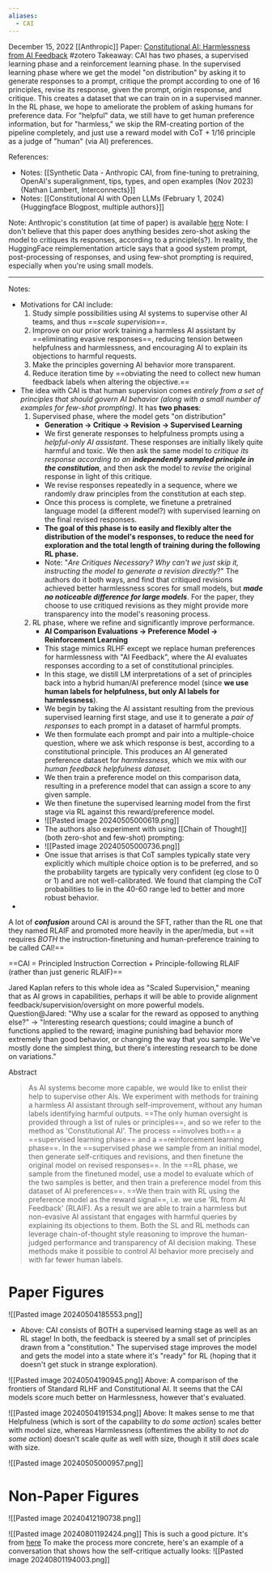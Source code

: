 ```yaml
---
aliases:
  - CAI
---
```

December 15, 2022
[[Anthropic]]
Paper: [Constitutional AI: Harmlessness from AI Feedback](https://arxiv.org/abs/2212.08073)
#zotero 
Takeaway: CAI has two phases, a supervised learning phase and a reinforcement learning phase. In the supervised learning phase where we get the model "on distribution" by asking it to generate responses to a prompt, critique the prompt according to one of 16 principles, revise its response, given the prompt, origin response, and critique. This creates a dataset that we can train on in a supervised manner. In the RL phase, we hope to ameliorate the problem of asking humans for preference data. For "helpful" data, we still have to get human preference information, but for "harmless," we skip the RM-creating portion of the pipeline completely, and just use a reward model with CoT + 1/16 principle as a judge of "human" (via AI) preferences.

References:
- Notes: [[Synthetic Data - Anthropic CAI, from fine-tuning to pretraining, OpenAI's superalignment, tips, types, and open examples (Nov 2023) {Nathan Lambert, Interconnects}]]
- Notes: [[Constitutional AI with Open LLMs (February 1, 2024) {Huggingface Blogpost, multiple authors}]]

Note: Anthropic's constitution (at time of paper) is available [here](https://raw.githubusercontent.com/anthropics/ConstitutionalHarmlessnessPaper/main/prompts/CritiqueRevisionInstructions.json)
Note: I don't believe that this paper does anything besides zero-shot asking the model to critiques its responses, according to a principle(s?). In reality, the HuggingFace reimplementation article says that a good system prompt, post-processing of responses, and using few-shot prompting is required, especially when you're using small models.

----

Notes:
- Motivations for CAI include:
	1. Study simple possibilities using AI systems to supervise other AI teams, and thus *==scale supervision==*.
	2. Improve on our prior work training a harmless AI assistant by ==eliminating evasive responses==, reducing tension between helpfulness and harmlessness, and encouraging AI to explain its objections to harmful requests.
	3. Make the principles governing AI behavior more transparent.
	4. Reduce iteration time by ==obviating the need to collect new human feedback labels when altering the objective.==
- The idea with CAI is that human supervision comes *entirely from a set of principles that should govern AI behavior (along with a small number of examples for few-shot prompting)*. It has **two phases**:
	1. Supervised phase, where the model gets "on distribution"
		- **Generation -> Critique -> Revision -> Supervised Learning**
		- We first generate responses to helpfulness prompts using a *helpful-only AI assistant*. These responses are initially likely quite harmful and toxic. We then ask the same model to *critique its response according to an **independently sampled principle in the constitution***, and then ask the model to *revise* the original response in light of this critique.
		- We revise responses repeatedly in a sequence, where we randomly draw principles from the constitution at each step.
		- Once this process is complete, we finetune a pretrained language model (a different model?) with supervised learning on the final revised responses.
		- **The goal of this phase is to easily and flexibly alter the distribution of the model's responses, to reduce the need for exploration and the total length of training during the following RL phase.**
		- Note: "*Are Critiques Necessary? Why can't we just skip it, instructing the model to generate a revision directly*?" The authors do it both ways, and find that critiqued revisions achieved better harmlessness scores for small models, but ***made no noticeable difference for large models***. For the paper, they choose to use critiqued revisions as they might provide more transparency into the model's reasoning process.
	2. RL phase, where we refine and significantly improve performance.
		- **AI Comparison Evaluations -> Preference Model -> Reinforcement Learning**
		- This stage mimics RLHF except we replace human preferences for harmlessness with "AI Feedback", where the AI evaluates responses according to a set of constitutional principles.
		- In this stage, we distill LM interpretations of a set of principles back into a hybrid human/AI preference model (since **we use human labels for helpfulness, but only AI labels for harmlessness**).
		- We begin by taking the AI assistant resulting from the previous supervised learning first stage, and use it to generate a *pair of responses* to each prompt in a dataset of harmful prompts. 
		- We then formulate each prompt and pair into a multiple-choice question, where we ask which response is best, according to a constitutional principle. This produces an AI generated preference dataset for *harmlessness*, which we mix with our *human feedback helpfulness dataset.*
		- We then train a preference model on this comparison data, resulting in a preference model that can assign a score to any given sample.
		- We then finetune the supervised learning model from the first stage via RL against this reward/preference model.
		- ![[Pasted image 20240505000619.png]]
		- The authors also experiment with using [[Chain of Thought]] (both zero-shot and few-shot) prompting:
		- ![[Pasted image 20240505000736.png]]
		- One issue that arrises is that CoT samples typically state very explicitly which multiple choice option is to be preferred, and so the probability targets are typically very confident (eg close to 0 or 1) and are not well-calibrated. We found that clamping the CoT probabilities to lie in the 40-60 range led to better and more robust behavior.
- 


A lot of ***confusion*** around CAI is around the SFT, rather than the RL one that they named RLAIF and promoted more heavily in the aper/media, but ==it requires *BOTH* the instruction-finetuning and human-preference training to be called CAI!==

==CAI = Principled Instruction Correction + Principle-following RLAIF (rather than just generic RLAIF)==

Jared Kaplan refers to this whole idea as "Scaled Supervision," meaning that as AI grows in capabilities, perhaps it will be able to provide alignment feedback/supervision/oversight on more powerful models.
Question@Jared: "Why use a scalar for the reward as opposed to anything else?" -> "Interesting research questions; could imagine a bunch of functions applied to the reward; imagine punishing bad behavior more extremely than good behavior, or changing the way that you sample. We've mostly done the simplest thing, but there's interesting research to be done on variations."

Abstract
> As AI systems become more capable, we would like to enlist their help to supervise other AIs. We experiment with methods for training a harmless AI assistant through self-improvement, without any human labels identifying harmful outputs. ==The only human oversight is provided through a list of rules or principles==, and so we refer to the method as 'Constitutional AI'. The process ==involves both== a ==supervised learning phase== and a ==reinforcement learning phase==. In the ==supervised phase we sample from an initial model, then generate self-critiques and revisions, and then finetune the original model on revised responses==. In the ==RL phase, we sample from the finetuned model, use a model to evaluate which of the two samples is better, and then train a preference model from this dataset of AI preferences==. ==We then train with RL using the preference model as the reward signal==, i.e. we use 'RL from AI Feedback' (RLAIF). As a result we are able to train a harmless but non-evasive AI assistant that engages with harmful queries by explaining its objections to them. Both the SL and RL methods can leverage chain-of-thought style reasoning to improve the human-judged performance and transparency of AI decision making. These methods make it possible to control AI behavior more precisely and with far fewer human labels.


# Paper Figures
![[Pasted image 20240504185553.png]]
- Above: CAI consists of BOTH a supervised learning stage as well as an RL stage! In both, the feedback is steered by a small set of principles drawn from a "constitution." The supervised stage improves the model and gets the model into a state where it's "ready" for RL (hoping that it doesn't get stuck in strange exploration).

![[Pasted image 20240504190945.png]]
Above: A comparison of the frontiers of Standard RLHF and Constitutional AI. It seems that the CAI models score much better on Harmlessness, however that's evaluated.

![[Pasted image 20240504191534.png]]
Above: It makes sense to me that Helpfulness (which is sort of the capability to *do some action*) scales better with model size, whereas Harmlessness (oftentimes the ability to *not do some action*) doesn't scale *quite* as well with size, though it still *does* scale with size.

![[Pasted image 20240505000957.png]]




# Non-Paper Figures

![[Pasted image 20240412190738.png]]

![[Pasted image 20240801192424.png]]
This is such a good picture. It's from [here](https://huggingface.co/blog/constitutional_ai)
To make the process more concrete, here's an example of a conversation that shows how the self-critique actually looks:
![[Pasted image 20240801194003.png]]
